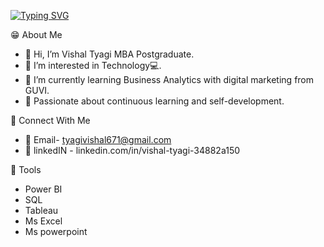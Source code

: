 [![Typing SVG](https://readme-typing-svg.demolab.com?font=Fira+Code&pause=1000&random=false&width=435&lines=Hello+there!+)](https://git.io/typing-svg)

😁 About Me
- 👋 Hi, I’m Vishal Tyagi MBA Postgraduate.
- 👀 I’m interested in Technology💻.
- 🌱 I’m currently learning Business Analytics with digital marketing from GUVI.
- 💫 Passionate about continuous learning  and self-development.

👥 Connect With Me
 - 📩 Email- tyagivishal671@gmail.com
 - 💼 linkedIN - linkedin.com/in/vishal-tyagi-34882a150

 🔧 Tools
 - Power BI
 - SQL
 - Tableau
 - Ms Excel
 - Ms powerpoint
